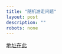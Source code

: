 ```yaml
---
title: "随机游走问题"
layout: post
description: ""
robots: none
---
```


[地址在此](http://www.thebgame.com/codes/RandomWalk/)